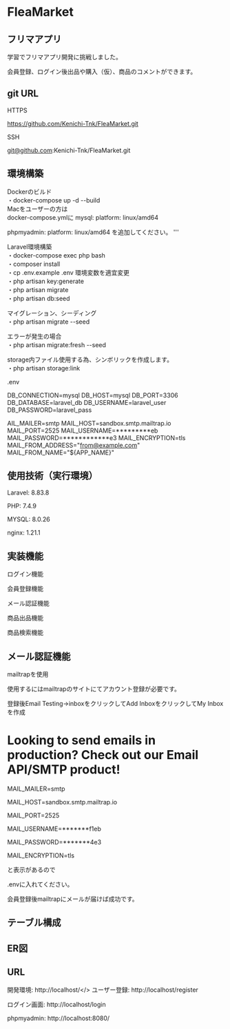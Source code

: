 # FleaMarket

## フリマアプリ

学習でフリマアプリ開発に挑戦しました。

会員登録、ログイン後出品や購入（仮）、商品のコメントができます。



## git URL

HTTPS

https://github.com/Kenichi-Tnk/FleaMarket.git

SSH

git@github.com:Kenichi-Tnk/FleaMarket.git


## 環境構築

Dockerのビルド</br>
・docker-compose up -d --build</br>
  Macをユーザーの方は</br>
  docker-compose.ymlに 
  mysql:
    platform: linux/amd64

 phpmyadmin:
    platform: linux/amd64
    を追加してください。
  '''


Laravel環境構築</br>
・docker-compose exec php bash</br>
・composer install</br>
・cp .env.example .env 環境変数を適宜変更</br>
・php artisan key:generate</br>
・php artisan migrate</br>
・php artisan db:seed</br>


マイグレーション、シーディング</br>
・php artisan migrate --seed</br>

エラーが発生の場合</br>
・php artisan migrate:fresh --seed</br>

storage内ファイル使用する為、シンボリックを作成します。</br>
・php artisan storage:link</br>

.env

DB_CONNECTION=mysql
DB_HOST=mysql
DB_PORT=3306
DB_DATABASE=laravel_db
DB_USERNAME=laravel_user
DB_PASSWORD=laravel_pass

AIL_MAILER=smtp
MAIL_HOST=sandbox.smtp.mailtrap.io
MAIL_PORT=2525
MAIL_USERNAME=*********eb
MAIL_PASSWORD=************e3
MAIL_ENCRYPTION=tls
MAIL_FROM_ADDRESS="from@example.com"
MAIL_FROM_NAME="${APP_NAME}"

## 使用技術（実行環境）
Laravel: 8.83.8

PHP: 7.4.9

MYSQL: 8.0.26

nginx: 1.21.1

## 実装機能
ログイン機能

会員登録機能

メール認証機能

商品出品機能

商品検索機能

## メール認証機能
mailtrapを使用

使用するにはmailtrapのサイトにてアカウント登録が必要です。

登録後Email Testing->inboxをクリックしてAdd InboxをクリックしてMy Inboxを作成

# Looking to send emails in production? Check out our Email API/SMTP product!
MAIL_MAILER=smtp

MAIL_HOST=sandbox.smtp.mailtrap.io

MAIL_PORT=2525

MAIL_USERNAME=*******f1eb

MAIL_PASSWORD=*******4e3

MAIL_ENCRYPTION=tls

と表示があるので

.envに入れてください。

会員登録後mailtrapにメールが届けば成功です。

## テーブル構成

## ER図




## URL
開発環境: http://localhost/</>
ユーザー登録: http://localhost/register

ログイン画面: http://localhost/login

phpmyadmin: http://localhost:8080/

